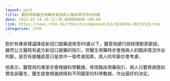 ```yaml
---
layout: post
title: 醫管局稱醫生用藥時會按病人臨床情況作出判斷
date: 2022-03-19 19:11:39.000000000 +08:00
link: https://news.rthk.hk/rthk/ch/component/k2/1639834-20220319.htm
categories: rthk
---
```


對於有專家建議降低新冠口服藥適用至65歲以下，醫管局總行政經理劉家獻說，雖然公立醫院有處方新冠口服藥的指引，但醫生用藥時亦會按病人的臨床情況作出判斷，是否有接種疫苗只是其中一個考慮因素，病人的年齡亦會考慮。

他表示，醫管局的專家亦會根據科學數據，修改臨床用藥指引，病人只要將病情如實告訴醫生，醫生就會根據病情和不同國家的科學數據，作出最好的決定。
